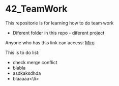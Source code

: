 # 42_TeamWork
This repositorie is for learning how to do team work

- Diferent folder in this repo - diferent project
<p>Anyone who has this link can access: <a href="https://miro.com/welcomeonboard/ZFdFdXRNNXViZmlYcVpuSUwxbEJlVkhnNlVEa0hZVTY4UlhzelhSQTVqYlYxV1pYbzBna2UySndXMmxFem45NHwzNDU4NzY0NTc1NzUxNTA0Njc5fDI=?share_link_id=351684285921" target="_blank">Miro</a></p>

<p>This is to do list:<br>
	<ul>
		<li>check merge conflict</li>
		<li>blabla</li>
		<li>asdkaksdhda</li>
		<li>blaaaaa<\li>
	</ul>
</p>
